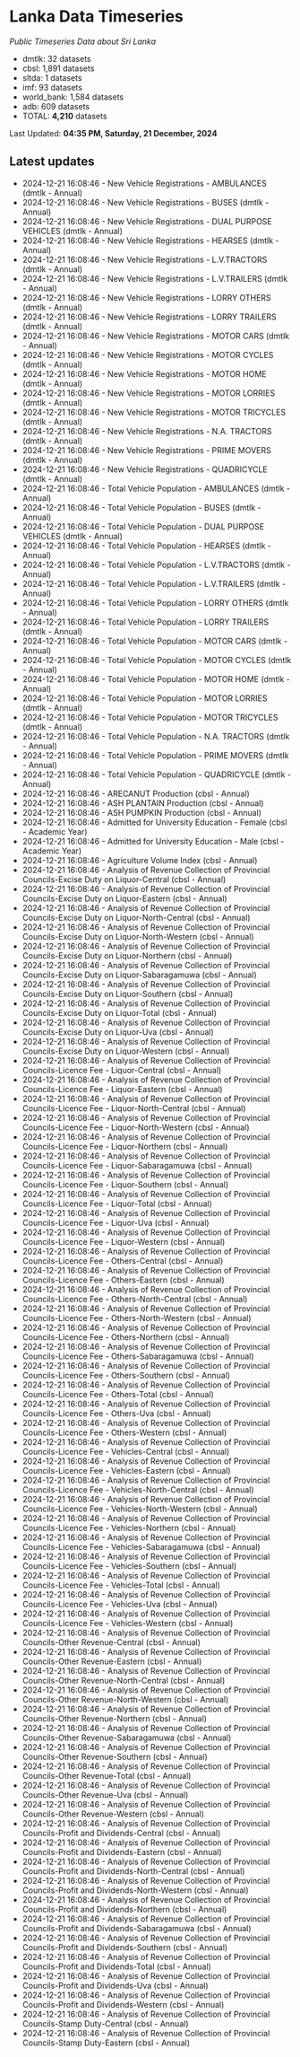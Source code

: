 # Lanka Data Timeseries
*Public Timeseries Data about Sri Lanka*

* dmtlk: 32 datasets
* cbsl: 1,891 datasets
* sltda: 1 datasets
* imf: 93 datasets
* world_bank: 1,584 datasets
* adb: 609 datasets
* TOTAL: **4,210** datasets

Last Updated: **04:35 PM, Saturday, 21 December, 2024**

## Latest updates

* 2024-12-21 16:08:46 - New Vehicle Registrations - AMBULANCES (dmtlk - Annual)
* 2024-12-21 16:08:46 - New Vehicle Registrations - BUSES (dmtlk - Annual)
* 2024-12-21 16:08:46 - New Vehicle Registrations - DUAL PURPOSE VEHICLES (dmtlk - Annual)
* 2024-12-21 16:08:46 - New Vehicle Registrations - HEARSES (dmtlk - Annual)
* 2024-12-21 16:08:46 - New Vehicle Registrations - L.V.TRACTORS (dmtlk - Annual)
* 2024-12-21 16:08:46 - New Vehicle Registrations - L.V.TRAILERS (dmtlk - Annual)
* 2024-12-21 16:08:46 - New Vehicle Registrations - LORRY OTHERS (dmtlk - Annual)
* 2024-12-21 16:08:46 - New Vehicle Registrations - LORRY TRAILERS (dmtlk - Annual)
* 2024-12-21 16:08:46 - New Vehicle Registrations - MOTOR CARS (dmtlk - Annual)
* 2024-12-21 16:08:46 - New Vehicle Registrations - MOTOR CYCLES (dmtlk - Annual)
* 2024-12-21 16:08:46 - New Vehicle Registrations - MOTOR HOME (dmtlk - Annual)
* 2024-12-21 16:08:46 - New Vehicle Registrations - MOTOR LORRIES (dmtlk - Annual)
* 2024-12-21 16:08:46 - New Vehicle Registrations - MOTOR TRICYCLES (dmtlk - Annual)
* 2024-12-21 16:08:46 - New Vehicle Registrations - N.A. TRACTORS (dmtlk - Annual)
* 2024-12-21 16:08:46 - New Vehicle Registrations - PRIME MOVERS (dmtlk - Annual)
* 2024-12-21 16:08:46 - New Vehicle Registrations - QUADRICYCLE (dmtlk - Annual)
* 2024-12-21 16:08:46 - Total Vehicle Population - AMBULANCES (dmtlk - Annual)
* 2024-12-21 16:08:46 - Total Vehicle Population - BUSES (dmtlk - Annual)
* 2024-12-21 16:08:46 - Total Vehicle Population - DUAL PURPOSE VEHICLES (dmtlk - Annual)
* 2024-12-21 16:08:46 - Total Vehicle Population - HEARSES (dmtlk - Annual)
* 2024-12-21 16:08:46 - Total Vehicle Population - L.V.TRACTORS (dmtlk - Annual)
* 2024-12-21 16:08:46 - Total Vehicle Population - L.V.TRAILERS (dmtlk - Annual)
* 2024-12-21 16:08:46 - Total Vehicle Population - LORRY OTHERS (dmtlk - Annual)
* 2024-12-21 16:08:46 - Total Vehicle Population - LORRY TRAILERS (dmtlk - Annual)
* 2024-12-21 16:08:46 - Total Vehicle Population - MOTOR CARS (dmtlk - Annual)
* 2024-12-21 16:08:46 - Total Vehicle Population - MOTOR CYCLES (dmtlk - Annual)
* 2024-12-21 16:08:46 - Total Vehicle Population - MOTOR HOME (dmtlk - Annual)
* 2024-12-21 16:08:46 - Total Vehicle Population - MOTOR LORRIES (dmtlk - Annual)
* 2024-12-21 16:08:46 - Total Vehicle Population - MOTOR TRICYCLES (dmtlk - Annual)
* 2024-12-21 16:08:46 - Total Vehicle Population - N.A. TRACTORS (dmtlk - Annual)
* 2024-12-21 16:08:46 - Total Vehicle Population - PRIME MOVERS (dmtlk - Annual)
* 2024-12-21 16:08:46 - Total Vehicle Population - QUADRICYCLE (dmtlk - Annual)
* 2024-12-21 16:08:46 - ARECANUT Production (cbsl - Annual)
* 2024-12-21 16:08:46 - ASH PLANTAIN Production (cbsl - Annual)
* 2024-12-21 16:08:46 - ASH PUMPKIN Production (cbsl - Annual)
* 2024-12-21 16:08:46 - Admitted for University Education - Female (cbsl - Academic Year)
* 2024-12-21 16:08:46 - Admitted for University Education - Male (cbsl - Academic Year)
* 2024-12-21 16:08:46 - Agriculture Volume Index (cbsl - Annual)
* 2024-12-21 16:08:46 - Analysis of Revenue Collection of Provincial Councils-Excise Duty on Liquor-Central (cbsl - Annual)
* 2024-12-21 16:08:46 - Analysis of Revenue Collection of Provincial Councils-Excise Duty on Liquor-Eastern (cbsl - Annual)
* 2024-12-21 16:08:46 - Analysis of Revenue Collection of Provincial Councils-Excise Duty on Liquor-North-Central (cbsl - Annual)
* 2024-12-21 16:08:46 - Analysis of Revenue Collection of Provincial Councils-Excise Duty on Liquor-North-Western (cbsl - Annual)
* 2024-12-21 16:08:46 - Analysis of Revenue Collection of Provincial Councils-Excise Duty on Liquor-Northern (cbsl - Annual)
* 2024-12-21 16:08:46 - Analysis of Revenue Collection of Provincial Councils-Excise Duty on Liquor-Sabaragamuwa (cbsl - Annual)
* 2024-12-21 16:08:46 - Analysis of Revenue Collection of Provincial Councils-Excise Duty on Liquor-Southern (cbsl - Annual)
* 2024-12-21 16:08:46 - Analysis of Revenue Collection of Provincial Councils-Excise Duty on Liquor-Total (cbsl - Annual)
* 2024-12-21 16:08:46 - Analysis of Revenue Collection of Provincial Councils-Excise Duty on Liquor-Uva (cbsl - Annual)
* 2024-12-21 16:08:46 - Analysis of Revenue Collection of Provincial Councils-Excise Duty on Liquor-Western (cbsl - Annual)
* 2024-12-21 16:08:46 - Analysis of Revenue Collection of Provincial Councils-Licence Fee - Liquor-Central (cbsl - Annual)
* 2024-12-21 16:08:46 - Analysis of Revenue Collection of Provincial Councils-Licence Fee - Liquor-Eastern (cbsl - Annual)
* 2024-12-21 16:08:46 - Analysis of Revenue Collection of Provincial Councils-Licence Fee - Liquor-North-Central (cbsl - Annual)
* 2024-12-21 16:08:46 - Analysis of Revenue Collection of Provincial Councils-Licence Fee - Liquor-North-Western (cbsl - Annual)
* 2024-12-21 16:08:46 - Analysis of Revenue Collection of Provincial Councils-Licence Fee - Liquor-Northern (cbsl - Annual)
* 2024-12-21 16:08:46 - Analysis of Revenue Collection of Provincial Councils-Licence Fee - Liquor-Sabaragamuwa (cbsl - Annual)
* 2024-12-21 16:08:46 - Analysis of Revenue Collection of Provincial Councils-Licence Fee - Liquor-Southern (cbsl - Annual)
* 2024-12-21 16:08:46 - Analysis of Revenue Collection of Provincial Councils-Licence Fee - Liquor-Total (cbsl - Annual)
* 2024-12-21 16:08:46 - Analysis of Revenue Collection of Provincial Councils-Licence Fee - Liquor-Uva (cbsl - Annual)
* 2024-12-21 16:08:46 - Analysis of Revenue Collection of Provincial Councils-Licence Fee - Liquor-Western (cbsl - Annual)
* 2024-12-21 16:08:46 - Analysis of Revenue Collection of Provincial Councils-Licence Fee - Others-Central (cbsl - Annual)
* 2024-12-21 16:08:46 - Analysis of Revenue Collection of Provincial Councils-Licence Fee - Others-Eastern (cbsl - Annual)
* 2024-12-21 16:08:46 - Analysis of Revenue Collection of Provincial Councils-Licence Fee - Others-North-Central (cbsl - Annual)
* 2024-12-21 16:08:46 - Analysis of Revenue Collection of Provincial Councils-Licence Fee - Others-North-Western (cbsl - Annual)
* 2024-12-21 16:08:46 - Analysis of Revenue Collection of Provincial Councils-Licence Fee - Others-Northern (cbsl - Annual)
* 2024-12-21 16:08:46 - Analysis of Revenue Collection of Provincial Councils-Licence Fee - Others-Sabaragamuwa (cbsl - Annual)
* 2024-12-21 16:08:46 - Analysis of Revenue Collection of Provincial Councils-Licence Fee - Others-Southern (cbsl - Annual)
* 2024-12-21 16:08:46 - Analysis of Revenue Collection of Provincial Councils-Licence Fee - Others-Total (cbsl - Annual)
* 2024-12-21 16:08:46 - Analysis of Revenue Collection of Provincial Councils-Licence Fee - Others-Uva (cbsl - Annual)
* 2024-12-21 16:08:46 - Analysis of Revenue Collection of Provincial Councils-Licence Fee - Others-Western (cbsl - Annual)
* 2024-12-21 16:08:46 - Analysis of Revenue Collection of Provincial Councils-Licence Fee - Vehicles-Central (cbsl - Annual)
* 2024-12-21 16:08:46 - Analysis of Revenue Collection of Provincial Councils-Licence Fee - Vehicles-Eastern (cbsl - Annual)
* 2024-12-21 16:08:46 - Analysis of Revenue Collection of Provincial Councils-Licence Fee - Vehicles-North-Central (cbsl - Annual)
* 2024-12-21 16:08:46 - Analysis of Revenue Collection of Provincial Councils-Licence Fee - Vehicles-North-Western (cbsl - Annual)
* 2024-12-21 16:08:46 - Analysis of Revenue Collection of Provincial Councils-Licence Fee - Vehicles-Northern (cbsl - Annual)
* 2024-12-21 16:08:46 - Analysis of Revenue Collection of Provincial Councils-Licence Fee - Vehicles-Sabaragamuwa (cbsl - Annual)
* 2024-12-21 16:08:46 - Analysis of Revenue Collection of Provincial Councils-Licence Fee - Vehicles-Southern (cbsl - Annual)
* 2024-12-21 16:08:46 - Analysis of Revenue Collection of Provincial Councils-Licence Fee - Vehicles-Total (cbsl - Annual)
* 2024-12-21 16:08:46 - Analysis of Revenue Collection of Provincial Councils-Licence Fee - Vehicles-Uva (cbsl - Annual)
* 2024-12-21 16:08:46 - Analysis of Revenue Collection of Provincial Councils-Licence Fee - Vehicles-Western (cbsl - Annual)
* 2024-12-21 16:08:46 - Analysis of Revenue Collection of Provincial Councils-Other Revenue-Central (cbsl - Annual)
* 2024-12-21 16:08:46 - Analysis of Revenue Collection of Provincial Councils-Other Revenue-Eastern (cbsl - Annual)
* 2024-12-21 16:08:46 - Analysis of Revenue Collection of Provincial Councils-Other Revenue-North-Central (cbsl - Annual)
* 2024-12-21 16:08:46 - Analysis of Revenue Collection of Provincial Councils-Other Revenue-North-Western (cbsl - Annual)
* 2024-12-21 16:08:46 - Analysis of Revenue Collection of Provincial Councils-Other Revenue-Northern (cbsl - Annual)
* 2024-12-21 16:08:46 - Analysis of Revenue Collection of Provincial Councils-Other Revenue-Sabaragamuwa (cbsl - Annual)
* 2024-12-21 16:08:46 - Analysis of Revenue Collection of Provincial Councils-Other Revenue-Southern (cbsl - Annual)
* 2024-12-21 16:08:46 - Analysis of Revenue Collection of Provincial Councils-Other Revenue-Total (cbsl - Annual)
* 2024-12-21 16:08:46 - Analysis of Revenue Collection of Provincial Councils-Other Revenue-Uva (cbsl - Annual)
* 2024-12-21 16:08:46 - Analysis of Revenue Collection of Provincial Councils-Other Revenue-Western (cbsl - Annual)
* 2024-12-21 16:08:46 - Analysis of Revenue Collection of Provincial Councils-Profit and Dividends-Central (cbsl - Annual)
* 2024-12-21 16:08:46 - Analysis of Revenue Collection of Provincial Councils-Profit and Dividends-Eastern (cbsl - Annual)
* 2024-12-21 16:08:46 - Analysis of Revenue Collection of Provincial Councils-Profit and Dividends-North-Central (cbsl - Annual)
* 2024-12-21 16:08:46 - Analysis of Revenue Collection of Provincial Councils-Profit and Dividends-North-Western (cbsl - Annual)
* 2024-12-21 16:08:46 - Analysis of Revenue Collection of Provincial Councils-Profit and Dividends-Northern (cbsl - Annual)
* 2024-12-21 16:08:46 - Analysis of Revenue Collection of Provincial Councils-Profit and Dividends-Sabaragamuwa (cbsl - Annual)
* 2024-12-21 16:08:46 - Analysis of Revenue Collection of Provincial Councils-Profit and Dividends-Southern (cbsl - Annual)
* 2024-12-21 16:08:46 - Analysis of Revenue Collection of Provincial Councils-Profit and Dividends-Total (cbsl - Annual)
* 2024-12-21 16:08:46 - Analysis of Revenue Collection of Provincial Councils-Profit and Dividends-Uva (cbsl - Annual)
* 2024-12-21 16:08:46 - Analysis of Revenue Collection of Provincial Councils-Profit and Dividends-Western (cbsl - Annual)
* 2024-12-21 16:08:46 - Analysis of Revenue Collection of Provincial Councils-Stamp Duty-Central (cbsl - Annual)
* 2024-12-21 16:08:46 - Analysis of Revenue Collection of Provincial Councils-Stamp Duty-Eastern (cbsl - Annual)